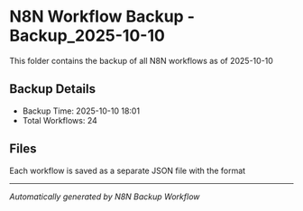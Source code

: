 # N8N Workflow Backup -Backup_2025-10-10

This folder contains the backup of all N8N workflows as of 2025-10-10

## Backup Details
- Backup Time: 2025-10-10 18:01
- Total Workflows: 24

## Files
Each workflow is saved as a separate JSON file with the format

---
*Automatically generated by N8N Backup Workflow*